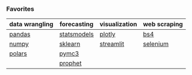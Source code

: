 ### Favorites

|data wrangling|forecasting   |visualization                                                  |web scraping                           |
|--------------|--------------|---------------------------------------------------------------|---------------------------------------|
|[pandas](https://pandas.pydata.org/)|[statsmodels](https://www.statsmodels.org/dev/index.html)|[plotly](https://plotly.com/)|[bs4](https://www.crummy.com/software/BeautifulSoup/bs4/doc/)|
|[numpy](https://numpy.org/)|[sklearn](https://pandas.pydata.org/)|[streamlit](https://streamlit.io/)|[selenium](https://www.selenium.dev/documentation/)
|[polars](https://pola-rs.github.io/polars/py-polars/html/reference/index.html)|[pymc3](https://docs.pymc.io/en/v3/)||||
||[prophet](https://facebook.github.io/prophet/)||||
